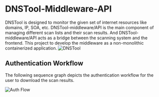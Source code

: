 # DNSTool-Middleware-API

DNSTool is designed to monitor the given set of internet resources like domains, IP, SOA, etc.  DNSTool-middleware/API is the main component of managing different scan lists and their scan results.  And DNSTool-middleware/API acts as a bridge between the scanning system and the frontend. This project to develop the middleware as a non-monolithic containerized application.
![DNSTool](https://user-images.githubusercontent.com/20130001/119268942-cbd37c00-bc12-11eb-8f65-55e5abb7d66a.jpg)

## Authentication Workflow 

The following sequence graph depicts the authentication workflow for the user to download the scan results.

![Auth Flow](https://i.imgur.com/PCGUDJL.png)


